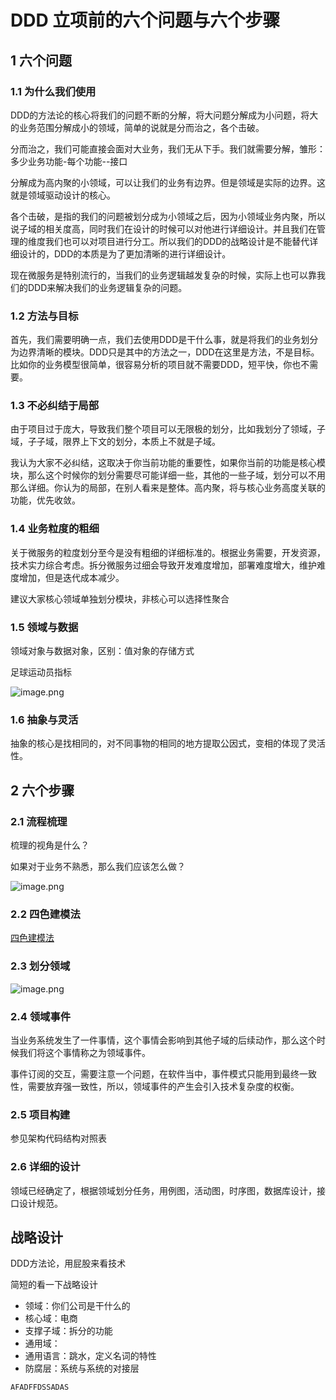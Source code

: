 # DDD 立项前的六个问题与六个步骤

## 1 六个问题

### 1.1 为什么我们使用

DDD的方法论的核心将我们的问题不断的分解，将大问题分解成为小问题，将大的业务范围分解成小的领域，简单的说就是分而治之，各个击破。

分而治之，我们可能直接会面对大业务，我们无从下手。我们就需要分解，雏形：多少业务功能-每个功能--接口

分解成为高内聚的小领域，可以让我们的业务有边界。但是领域是实际的边界。这就是领域驱动设计的核心。

各个击破，是指的我们的问题被划分成为小领域之后，因为小领域业务内聚，所以说子域的相关度高，同时我们在设计的时候可以对他进行详细设计。并且我们在管理的维度我们也可以对项目进行分工。所以我们的DDD的战略设计是不能替代详细设计的，DDD的本质是为了更加清晰的进行详细设计。

现在微服务是特别流行的，当我们的业务逻辑越发复杂的时候，实际上也可以靠我们的DDD来解决我们的业务逻辑复杂的问题。

### 1.2 方法与目标

首先，我们需要明确一点，我们去使用DDD是干什么事，就是将我们的业务划分为边界清晰的模块。DDD只是其中的方法之一，DDD在这里是方法，不是目标。比如你的业务模型很简单，很容易分析的项目就不需要DDD，短平快，你也不需要。

### 1.3 不必纠结于局部

由于项目过于庞大，导致我们整个项目可以无限极的划分，比如我划分了领域，子域，子子域，限界上下文的划分，本质上不就是子域。

我认为大家不必纠结，这取决于你当前功能的重要性，如果你当前的功能是核心模块，那么这个时候你的划分需要尽可能详细一些，其他的一些子域，划分可以不用那么详细。你认为的局部，在别人看来是整体。高内聚，将与核心业务高度关联的功能，优先收敛。

### 1.4 业务粒度的粗细

关于微服务的粒度划分至今是没有粗细的详细标准的。根据业务需要，开发资源，技术实力综合考虑。拆分微服务过细会导致开发难度增加，部署难度增大，维护难度增加，但是迭代成本减少。

建议大家核心领域单独划分模块，非核心可以选择性聚合

### 1.5 领域与数据

领域对象与数据对象，区别：值对象的存储方式

足球运动员指标

![image.png](https://fynotefile.oss-cn-zhangjiakou.aliyuncs.com/fynote/1463/1645535387000/57c55475a03b4683a5c824ce376bff21.png)

### 1.6 抽象与灵活

抽象的核心是找相同的，对不同事物的相同的地方提取公因式，变相的体现了灵活性。

## 2 六个步骤

### 2.1 流程梳理

梳理的视角是什么？

如果对于业务不熟悉，那么我们应该怎么做？

![image.png](https://fynotefile.oss-cn-zhangjiakou.aliyuncs.com/fynote/1463/1645535387000/cecd0f4923da4b358a10b214fd879242.png)

### 2.2 四色建模法

[四色建模法](./ModelingMethods/ModelingInColor.md)

### 2.3 划分领域

![image.png](https://fynotefile.oss-cn-zhangjiakou.aliyuncs.com/fynote/1463/1645535387000/bba4cc81a1ab4921a2958e117c0eddb9.png)

### 2.4 领域事件

当业务系统发生了一件事情，这个事情会影响到其他子域的后续动作，那么这个时候我们将这个事情称之为领域事件。

事件订阅的交互，需要注意一个问题，在软件当中，事件模式只能用到最终一致性，需要放弃强一致性，所以，领域事件的产生会引入技术复杂度的权衡。

### 2.5 项目构建

参见架构代码结构对照表

### 2.6 详细的设计

领域已经确定了，根据领域划分任务，用例图，活动图，时序图，数据库设计，接口设计规范。

## 战略设计

DDD方法论，用屁股来看技术

简短的看一下战略设计

* 领域：你们公司是干什么的
* 核心域：电商
* 支撑子域：拆分的功能
* 通用域：
* 通用语言：跳水，定义名词的特性
* 防腐层：系统与系统的对接层

```java
AFADFFDSSADAS
```
